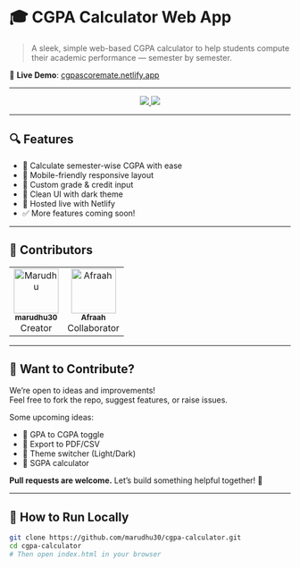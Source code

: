 # 🎓 CGPA Calculator Web App

> A sleek, simple web-based CGPA calculator to help students compute their academic performance — semester by semester.

📍 **Live Demo**: [cgpascoremate.netlify.app](https://cgpascoremate.netlify.app/)

---

<p align="center">
  <a href="https://github.com/marudhu30/cgpa-calculator/commits/main">
    <img src="https://img.shields.io/github/last-commit/marudhu30/cgpa-calculator?style=for-the-badge&logo=git&logoColor=white" />
  </a>
  <img src="https://img.shields.io/badge/Project%20Status-%20Finished-green?style=for-the-badge&logo=github" />
</p>

---

## 🔍 Features

- 🎯 Calculate semester-wise CGPA with ease  
- 📱 Mobile-friendly responsive layout  
- 🧮 Custom grade & credit input  
- 🧊 Clean UI with dark theme  
- 🔗 Hosted live with Netlify  
- ✅ More features coming soon!

---

## 👥 Contributors

<table>
  <tr>
    <td align="center">
      <a href="https://github.com/marudhu30">
        <img src="https://avatars.githubusercontent.com/u/213002205?v=4" width="80px;" alt="Marudhu"/><br />
        <sub><b>marudhu30</b></sub>
      </a>
      <br />
      Creator
    </td>
    <td align="center">
      <a href="https://github.com/afraah-hub">
        <img src="https://avatars.githubusercontent.com/u/199750412?v=4" width="80px;" alt="Afraah"/><br />
        <sub><b>Afraah</b></sub>
      </a>
      <br /> Collaborator
    </td>
  </tr>
</table>

---

## 🤝 Want to Contribute?

We’re open to ideas and improvements!  
Feel free to fork the repo, suggest features, or raise issues.  

Some upcoming ideas:
- 🧠 GPA to CGPA toggle  
- 💾 Export to PDF/CSV  
- 🎨 Theme switcher (Light/Dark)  
- 🔢 SGPA calculator  

**Pull requests are welcome.** Let’s build something helpful together! 🌱

---

## 🚀 How to Run Locally

```bash
git clone https://github.com/marudhu30/cgpa-calculator.git
cd cgpa-calculator
# Then open index.html in your browser
```
